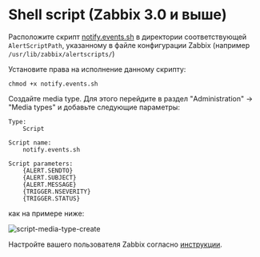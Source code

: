 # Shell script (Zabbix 3.0 и выше)

Расположите скрипт [notify.events.sh](../../script/notify.events.sh) в директории соответствующей `AlertScriptPath`,
указанному в файле конфигурации Zabbix (например `/usr/lib/zabbix/alertscripts/`)

Установите права на исполнение данному скрипту:
```shell script
chmod +x notify.events.sh
```

Создайте media type. Для этого перейдите в раздел "Administration" -> "Media types" и добавьте
следующие параметры:

```text
Type:
    Script

Script name:
    notify.events.sh

Script parameters:
    {ALERT.SENDTO}
    {ALERT.SUBJECT}
    {ALERT.MESSAGE}
    {TRIGGER.NSEVERITY}
    {TRIGGER.STATUS}
```

как на примере ниже:

![script-media-type-create](../../images/script/media-type-create.png)

Настройте вашего пользователя Zabbix согласно [инструкции](user.md).

